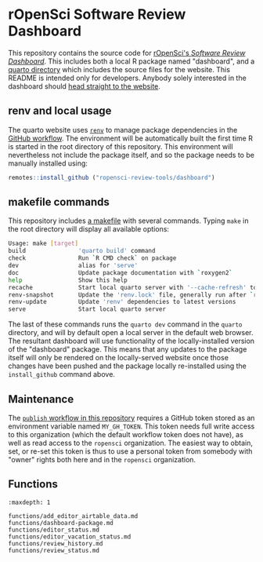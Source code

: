 
# rOpenSci Software Review Dashboard

This repository contains the source code for [rOpenSci's *Software Review
Dashboard*](https://ropensci-review-tools.github.io/dashboard). This includes
both a local R package named "dashboard", and a [quarto
directory](https://github.com/ropensci-review-tools/dashboard/tree/main/quarto)
which includes the source files for the website. This README is intended only
for developers. Anybody solely interested in the dashboard should [head
straight to the website](https://ropensci-review-tools.github.io/dashboard).

## renv and local usage

The quarto website uses [`renv`](https://rstudio.github.io/renv/) to manage
package dependencies in the [GitHub
workflow](https://github.com/ropensci-review-tools/dashboard/blob/main/.github/workflows/publish.yaml).
The environment will be automatically built the first time R is started in the
root directory of this repository. This environment will nevertheless not
include the package itself, and so the package needs to be manually installed
using:

``` r
remotes::install_github ("ropensci-review-tools/dashboard")
```

## makefile commands

This repository includes [a
makefile](https://github.com/ropensci-review-tools/dashboard/blob/main/makefile)
with several commands. Typing `make` in the root directory will display all
available options:

```bash
Usage: make [target]
build               'quarto build' command
check               Run `R CMD check` on package
dev                 alias for 'serve'
doc                 Update package documentation with `roxygen2`
help                Show this help
recache             Start local quarto server with '--cache-refresh' to force cache refresh
renv-snapshot       Update the 'renv.lock' file, generally run after `renv-update`
renv-update         Update 'renv' dependencies to latest versions
serve               Start local quarto server
```

The last of these commands runs the `quarto dev` command in the `quarto`
directory, and will by default open a local server in the default web browser.
The resultant dashboard will use functionality of the locally-installed version
of the "dashboard" package. This means that any updates to the package itself
will only be rendered on the locally-served website once those changes have
been pushed and the package locally re-installed using the `install_github`
command above.

## Maintenance

The [`publish` workflow in this
repository](https://github.com/ropensci-review-tools/dashboard/blob/main/.github/workflows/publish.yaml)
requires a GitHub token stored as an environment variable named `MY_GH_TOKEN`.
This token needs full write access to this organization (which the default
workflow token does not have), as well as read access to the `ropensci`
organization. The easiest way to obtain, set, or re-set this token is thus to
use a personal token from somebody with "owner" rights both here and in the
`ropensci` organization.

## Functions

```{toctree}
:maxdepth: 1

functions/add_editor_airtable_data.md
functions/dashboard-package.md
functions/editor_status.md
functions/editor_vacation_status.md
functions/review_history.md
functions/review_status.md
```
